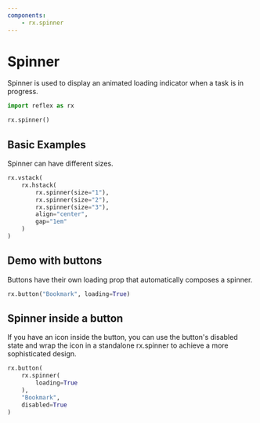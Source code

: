 ```yaml
---
components:
    - rx.spinner
---
```


# Spinner

Spinner is used to display an animated loading indicator when a task is in progress.

```python exec
import reflex as rx
```

```python demo
rx.spinner()
```

## Basic Examples

Spinner can have different sizes.

```python demo
rx.vstack(
    rx.hstack(
        rx.spinner(size="1"),
        rx.spinner(size="2"),
        rx.spinner(size="3"),
        align="center",
        gap="1em"
    )
)
```

## Demo with buttons

Buttons have their own loading prop that automatically composes a spinner.

```python demo
rx.button("Bookmark", loading=True)
```

## Spinner inside a button

If you have an icon inside the button, you can use the button's disabled state and wrap the icon in a standalone rx.spinner to achieve a more sophisticated design.

```python demo
rx.button(
    rx.spinner(
        loading=True
    ),
    "Bookmark",
    disabled=True
)
```


